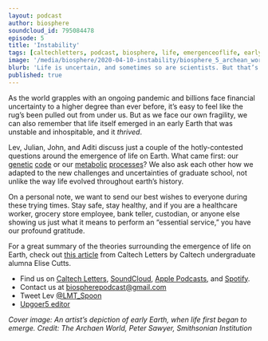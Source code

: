 ```yaml
---
layout: podcast
author: biosphere
soundcloud_id: 795084478
episode: 5
title: 'Instability'
tags: [caltechletters, podcast, biosphere, life, emergenceoflife, earlyearth, rna, metabolism, gradschool, uncertainty, scientificmethod]
image: '/media/biosphere/2020-04-10-instability/biosphere_5_archean_world.jpg'
blurb: 'Life is uncertain, and sometimes so are scientists. But that’s how we go from lively arguments to new ideas about the world! Tune in to hear competing theories regarding the emergence of life on our home planet, and a discussion of uncertainty in our own lives, as graduate students and scientists'
published: true
---
```


As the world grapples with an ongoing pandemic and billions face financial uncertainty to a higher degree than ever before, it’s easy to feel like the rug’s been pulled out from under us. But as we face our own fragility, we can also remember that life itself emerged in an early Earth that was unstable and inhospitable, and it <i>thrived</i>.

Lev, Julian, John, and Aditi discuss just a couple of the hotly-contested questions around the emergence of life on Earth. What came first: our <a href="https://www.ncbi.nlm.nih.gov/books/NBK26876/" target="_blank">genetic</a> <a href="https://www.forbes.com/sites/quora/2017/05/09/what-is-the-rna-world-hypothesis/#693811e73ac3" target="_blank">code</a> or our <a href="https://www.scientificamerican.com/article/a-simpler-origin-for-life/" target="_blank">metabolic</a> <a href="https://www.americanscientist.org/article/the-origin-of-life" target="_blank">processes</a>? We also ask each other how we adapted to the new challenges and uncertainties of graduate school, not unlike the way life evolved throughout earth’s history.

On a personal note, we want to send our best wishes to everyone during these trying times. Stay safe, stay healthy, and if you are a healthcare worker, grocery store employee, bank teller, custodian, or anyone else showing us just what it means to perform an “essential service,” you have our profound gratitude.

For a great summary of the theories surrounding the emergence of life on Earth, check out <a href="https://caltechletters.github.io/science/living-universe" target="_blank">this article</a> from Caltech Letters by Caltech undergraduate alumna Elise Cutts.

- Find us on <a href="https://caltechletters.github.io/podcasts/" target="_blank">Caltech Letters</a>, <a href="https://soundcloud.com/caltechletters" target="_blank">SoundCloud</a>, <a href="https://podcasts.apple.com/us/podcast/caltech-letters/id1490801437" target="_blank">Apple Podcasts</a>, and <a href="https://open.spotify.com/show/3yofTYbe1OWjzUAYHKPdzv" target="_blank">Spotify</a>.
- Contact us at [biospherepodcast@gmail.com](mailto:biospherepodcast@gmail.com)
- Tweet Lev <a href="https://twitter.com/LMT_Spoon" target="_blank">@LMT_Spoon</a>
- <a href="https://splasho.com/upgoer5/" target="_blank">Upgoer5 editor</a>

<i>Cover image: An artist’s depiction of early Earth, when life first began to emerge. Credit:  The Archaen World, Peter Sawyer, Smithsonian Institution</i>
